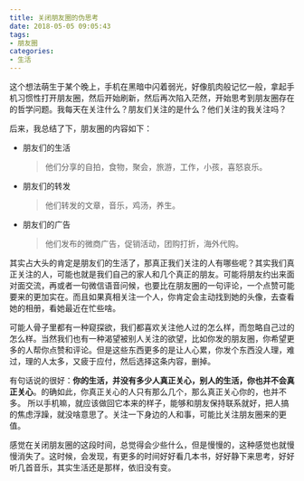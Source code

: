 ```yaml
---
title: 关闭朋友圈的伪思考
date: 2018-05-05 09:05:43
tags:
- 朋友圈
categories:
- 生活
---
```


这个想法萌生于某个晚上，手机在黑暗中闪着弱光，好像肌肉般记忆一般，拿起手机习惯性打开朋友圈，然后开始刷新，然后再次陷入茫然，开始思考到朋友圈存在的哲学问题。我每天在关注什么？朋友们关注的是什么？他们关注的我关注吗？

<!-- more -->

后来，我总结了下，朋友圈的内容如下：

- 朋友们的生活
  > 他们分享的自拍，食物，聚会，旅游，工作，小孩，喜怒哀乐。
- 朋友们的转发
  > 他们转发的文章，音乐，鸡汤，养生。
- 朋友们的广告
  > 他们发布的微商广告，促销活动，团购打折，海外代购。

其实占大头的肯定是朋友们的生活了，那真正我们关注的人有哪些呢？其实我们真正关注的人，可能也就是我们自己的家人和几个真正的朋友。可能将朋友约出来面对面交流，再或者一句微信语音问候，也要比在朋友圈的一句评论，一个点赞可能要来的更加实在。而且如果真相关注一个人，你肯定会主动找到她的头像，去查看她的相册，看她最近在忙些啥。

可能人骨子里都有一种窥探欲，我们都喜欢关注他人过的怎么样，而忽略自己过的怎么样。当然我们也有一种渴望被别人关注的欲望，比如你发的朋友圈，你希望更多的人帮你点赞和评论。但是这些东西更多的是让人心累，你发个东西没人理，难过，理的人太多，又疲于应付，然后选择这条内容，删掉。

有句话说的很好：**你的生活，并没有多少人真正关心，别人的生活，你也并不会真正关心**。的确如此，你真正关心的人只有那么几个，那么真正关心你的，也并不多。 所以手机嘛，就应该做回它本来的样子，能够和朋友保持联系就好，把人搞的焦虑浮躁，就没啥意思了。关注一下身边的人和事，可能比关注朋友圈来的更值。

感觉在关闭朋友圈的这段时间，总觉得会少些什么，但是慢慢的，这种感觉也就慢慢消失了。这时候，会发现，有更多的时间好好看几本书，好好静下来思考，好好听几首音乐，其实生活还是那样，依旧没有变。


